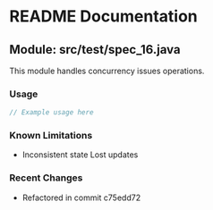 # README Documentation

## Module: src/test/spec_16.java

This module handles concurrency issues operations.

### Usage

```javascript
// Example usage here
```

### Known Limitations

- Inconsistent state Lost updates

### Recent Changes

- Refactored in commit c75edd72
